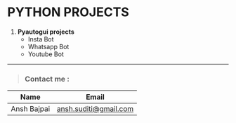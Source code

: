 # PYTHON PROJECTS

1. **Pyautogui projects**
    * Insta Bot
    * Whatsapp Bot
    * Youtube Bot
---

> ### Contact me :

| Name | Email |
| --- | --- |
| Ansh Bajpai | ansh.suditi@gmail.com |
